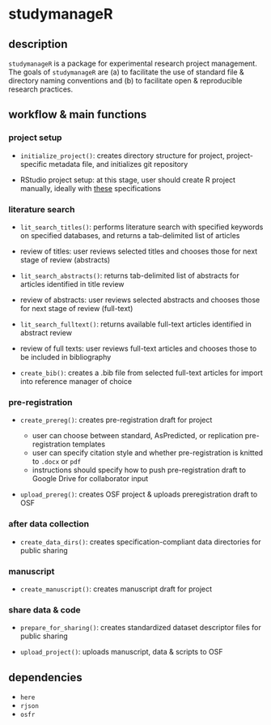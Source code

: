# studymanageR

## description

`studymanageR` is a package for experimental research project management. The goals of `studymanageR` are (a) to facilitate the use of standard file & directory naming conventions and (b) to facilitate open & reproducible research practices.

## workflow & main functions

### project setup

- `initialize_project()`: creates directory structure for project, project-specific metadata file, and initializes git repository

- RStudio project setup: at this stage, user should create R project manually, ideally with [these](https://www.tidyverse.org/blog/2017/12/workflow-vs-script/) specifications

### literature search

- `lit_search_titles()`: performs literature search with specified keywords on specified databases, and returns a tab-delimited list of articles

- review of titles: user reviews selected titles and chooses those for next stage of review (abstracts)

- `lit_search_abstracts()`: returns tab-delimited list of abstracts for articles identified in title review

- review of abstracts: user reviews selected abstracts and chooses those for next stage of review (full-text)

- `lit_search_fulltext()`: returns available full-text articles identified in abstract review

- review of full texts: user reviews full-text articles and chooses those to be included in bibliography

- `create_bib()`: creates a .bib file from selected full-text articles for import into reference manager of choice

### pre-registration

- `create_prereg()`: creates pre-registration draft for project

  - user can choose between standard, AsPredicted, or replication pre-registration templates
  - user can specify citation style and whether pre-registration is knitted to `.docx` or `pdf`
  - instructions should specify how to push pre-registration draft to Google Drive for collaborator input

- `upload_prereg()`: creates OSF project & uploads preregistration draft to OSF

### after data collection

- `create_data_dirs()`: creates specification-compliant data directories for public sharing

### manuscript

- `create_manuscript()`: creates manuscript draft for project

### share data & code

- `prepare_for_sharing()`: creates standardized dataset descriptor files for public sharing

- `upload_project()`: uploads manuscript, data & scripts to OSF

## dependencies

- `here`
- `rjson`
- `osfr`
